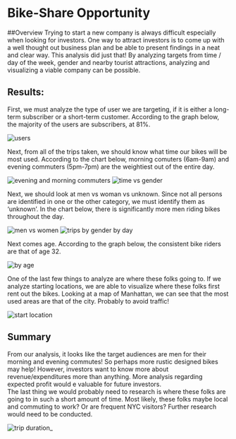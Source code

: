 # Bike-Share Opportunity

##Overview 
Trying to start a new company is always difficult especially when looking for investors. One way to attract investors is to come up with a well thought out business plan and be able to present findings in a neat and clear way. This analysis did just that! By analyzing targets from time / day of the week, gender and nearby tourist attractions, analyzing and visualizing a viable company can be possible. 

## Results:
First, we must analyze the type of user we are targeting, if it is either a long-term subscriber or a short-term customer. According to the graph below, the majority of the users are subscribers, at 81%. 


 ![users](https://user-images.githubusercontent.com/98041751/169922823-5a6edff3-a975-475f-89af-d516d72a7294.jpg)
 
 
 
Next, from all of the trips taken, we should know what time our bikes will be most used. According to the chart below, morning comuters (6am-9am) and evening commuters (5pm-7pm) are the weightiest out of the entire day. 

![evening and morning commuters](https://user-images.githubusercontent.com/98041751/169922839-92610b41-7718-48e2-9fb8-5bd6cc3b556b.jpg)
![time vs gender](https://user-images.githubusercontent.com/98041751/169922852-21e2ebf4-4280-47c0-8aad-aae7b18b59a8.jpg)


Next, we should look at men vs woman vs unknown. Since not all persons are identified in one or the other category, we must identify them as ‘unknown’. In the chart below, there is significantly more men riding bikes throughout the day. 

![men vs women](https://user-images.githubusercontent.com/98041751/169922880-c10c23b3-88b4-41c9-8524-05fb6b2a2045.jpg)
![trips by gender by day](https://user-images.githubusercontent.com/98041751/169922884-09f2a443-97e8-4a9f-95ad-354cae63b676.jpg)


Next comes age. According to the graph below, the consistent bike riders are that of age 32. 


![by age](https://user-images.githubusercontent.com/98041751/169922896-90e2144c-c97a-4e50-9640-6bd8ea82238e.jpg)

One of the last few things to analyze are where these folks going to. If we analyze starting locations, we are able to visualize where these folks first rent out the bikes. Looking at a map of Manhattan, we can see that the most used areas are that of the city. Probably to avoid traffic!


![start location](https://user-images.githubusercontent.com/98041751/169922919-113fd8da-f61f-4222-818b-be55e48861b4.jpg)


## Summary
From our analysis, it looks like the target audiences are men for their morning and evening commutes! So perhaps more rustic designed bikes may help! 
However, investors want to know more about revenue/expenditures more than anything. More analysis regarding expected profit would e valuable for future investors.  
The last thing we would probably need to research is where these folks are going to in such a short amount of time. Most likely, these folks maybe local and commuting to work? Or are frequent NYC visitors? Further research would need to be conducted. 

![trip duration_](https://user-images.githubusercontent.com/98041751/169922942-d0abf34b-f6d5-4c21-9dfe-f46750e02399.jpg)

